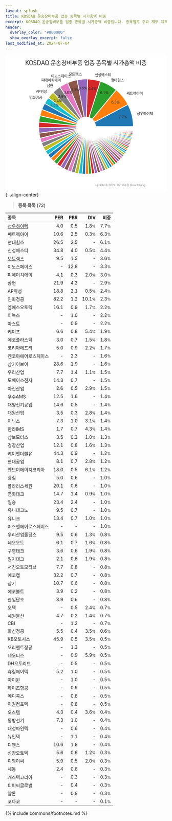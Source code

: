 ```yaml
---
layout: splash
title: KOSDAQ 운송장비부품 업종 종목별 시가총액 비중
excerpt: KOSDAQ 운송장비부품 업종 종목별 시가총액 비중입니다. 종목별로 주요 재무 지표를 함께 표시합니다.
header:
  overlay_color: "#800000"
  show_overlay_excerpt: false
last_modified_at: 2024-07-04
---
```



![KOSDAQ 운송장비부품 업종 종목별 시가총액 비중](/stats/sector/images/kosdaq_업종_운송장비부품_종목.png){: .align-center}


> **종목 목록 (72)**<a id="list"></a>

| **종목** | **PER** | **PBR** | **DIV** | **비중** |
| :------- | ------: | ------: | ------: | -------: |
| [성우하이텍](/015750/) | 4.0 | 0.5 | 1.8<small>%</small> | 7.7<small>%</small> |
| 쎄트렉아이 | 10.6 | 2.5 | 0.3<small>%</small> | 6.3<small>%</small> |
| 현대힘스 | 26.5 | 2.5 | - | 6.1<small>%</small> |
| 신성에스티 | 34.8 | 4.0 | 0.5<small>%</small> | 4.4<small>%</small> |
| [모트렉스](/118990/) | 9.5 | 1.5 | - | 3.6<small>%</small> |
| 이노스페이스 | - | 12.8 | - | 3.3<small>%</small> |
| 피에이치에이 | 4.1 | 0.3 | 2.0<small>%</small> | 3.0<small>%</small> |
| 삼현 | 21.9 | 4.3 | - | 2.9<small>%</small> |
| AP위성 | 18.8 | 2.1 | 0.5<small>%</small> | 2.4<small>%</small> |
| 인화정공 | 82.2 | 1.2 | 10.1<small>%</small> | 2.3<small>%</small> |
| 엠에스오토텍 | 16.1 | 0.9 | 1.7<small>%</small> | 2.2<small>%</small> |
| 이녹스 | - | 1.0 | - | 2.2<small>%</small> |
| 아스트 | - | 0.9 | - | 2.2<small>%</small> |
| 케이프 | 6.6 | 0.8 | 5.4<small>%</small> | 1.9<small>%</small> |
| 에코플라스틱 | 3.0 | 0.7 | 1.5<small>%</small> | 1.8<small>%</small> |
| 코리아에프티 | 5.0 | 0.9 | 2.2<small>%</small> | 1.7<small>%</small> |
| 켄코아에어로스페이스 | - | 2.3 | - | 1.6<small>%</small> |
| 삼기이브이 | 28.6 | 1.9 | - | 1.6<small>%</small> |
| 우리산업 | 7.7 | 1.4 | 1.1<small>%</small> | 1.5<small>%</small> |
| 모베이스전자 | 14.3 | 0.7 | - | 1.5<small>%</small> |
| 아진산업 | 2.6 | 0.5 | 2.9<small>%</small> | 1.5<small>%</small> |
| 우수AMS | 12.5 | 1.6 | - | 1.4<small>%</small> |
| 대양전기공업 | 14.6 | 0.5 | - | 1.4<small>%</small> |
| 대원산업 | 3.5 | 0.3 | 2.8<small>%</small> | 1.4<small>%</small> |
| 이닉스 | 7.3 | 1.0 | 3.1<small>%</small> | 1.4<small>%</small> |
| 한라IMS | 1.7 | 0.7 | 4.3<small>%</small> | 1.4<small>%</small> |
| 삼보모터스 | 3.5 | 0.3 | 1.0<small>%</small> | 1.3<small>%</small> |
| 경창산업 | 12.1 | 0.8 | 1.6<small>%</small> | 1.3<small>%</small> |
| 케이엔더블유 | 44.3 | 0.9 | - | 1.2<small>%</small> |
| 현대공업 | 8.1 | 0.7 | 2.8<small>%</small> | 1.2<small>%</small> |
| 엔브이에이치코리아 | 18.0 | 0.5 | 6.1<small>%</small> | 1.2<small>%</small> |
| 광림 | 5.0 | 0.6 | - | 1.0<small>%</small> |
| 폴라리스세원 | 20.1 | 0.6 | - | 1.0<small>%</small> |
| 영화테크 | 14.7 | 1.4 | 0.9<small>%</small> | 1.0<small>%</small> |
| 일승 | 23.4 | 2.4 | - | 1.0<small>%</small> |
| 유니테크노 | 9.5 | 0.7 | - | 1.0<small>%</small> |
| 유니크 | 13.4 | 0.7 | 1.0<small>%</small> | 1.0<small>%</small> |
| 어스앤에어로스페이스 | - | - | - | 1.0<small>%</small> |
| 우리산업홀딩스 | 9.5 | 0.6 | 1.3<small>%</small> | 0.8<small>%</small> |
| 네오오토 | 6.1 | 0.7 | 1.6<small>%</small> | 0.8<small>%</small> |
| 구영테크 | 3.6 | 0.6 | 1.9<small>%</small> | 0.8<small>%</small> |
| 일지테크 | 2.1 | 0.6 | 1.9<small>%</small> | 0.8<small>%</small> |
| 서진오토모티브 | 7.7 | 0.8 | - | 0.8<small>%</small> |
| 에코캡 | 32.2 | 0.7 | - | 0.8<small>%</small> |
| 삼기 | 10.7 | 0.6 | - | 0.8<small>%</small> |
| 에코볼트 | 3.9 | 0.2 | - | 0.8<small>%</small> |
| 한일단조 | 8.9 | 0.6 | - | 0.8<small>%</small> |
| 오텍 | - | 0.5 | 2.4<small>%</small> | 0.7<small>%</small> |
| 세원물산 | 4.7 | 0.2 | 1.4<small>%</small> | 0.7<small>%</small> |
| CBI | - | 1.2 | - | 0.7<small>%</small> |
| 화신정공 | 5.5 | 0.4 | 3.5<small>%</small> | 0.6<small>%</small> |
| KB오토시스 | 45.9 | 0.5 | 3.5<small>%</small> | 0.5<small>%</small> |
| 오리엔트정공 | - | 1.3 | - | 0.5<small>%</small> |
| 네오티스 | - | 0.9 | 5.9<small>%</small> | 0.5<small>%</small> |
| DH오토리드 | - | 0.5 | - | 0.5<small>%</small> |
| 휴림에이텍 | 5.2 | 1.0 | - | 0.5<small>%</small> |
| 아이윈 | - | 1.0 | - | 0.5<small>%</small> |
| 하이즈항공 | - | 0.9 | - | 0.5<small>%</small> |
| 메디콕스 | - | 0.6 | - | 0.5<small>%</small> |
| 이원컴포텍 | - | 0.8 | - | 0.5<small>%</small> |
| 오스템 | 4.3 | 0.4 | 3.6<small>%</small> | 0.4<small>%</small> |
| 동방선기 | 7.3 | 1.0 | - | 0.4<small>%</small> |
| 대성파인텍 | - | 0.6 | - | 0.4<small>%</small> |
| 뉴인텍 | - | 1.1 | - | 0.4<small>%</small> |
| 디젠스 | 10.6 | 1.8 | - | 0.4<small>%</small> |
| 성창오토텍 | 5.6 | 0.6 | 1.2<small>%</small> | 0.3<small>%</small> |
| 디와이씨 | 5.9 | 0.5 | 2.0<small>%</small> | 0.3<small>%</small> |
| 세동 | 2.4 | 0.6 | - | 0.3<small>%</small> |
| 캐스텍코리아 | - | 0.3 | - | 0.3<small>%</small> |
| 티피씨글로벌 | - | 0.4 | - | 0.3<small>%</small> |
| 알톤 | - | 0.8 | - | 0.3<small>%</small> |
| 코다코 | - | - | - | 0.1<small>%</small> |

{% include commons/footnotes.md %}